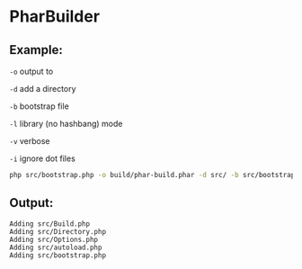 # PharBuilder

## Example:
`-o` output to

`-d` add a directory

`-b` bootstrap file

`-l` library (no hashbang) mode

`-v` verbose

`-i` ignore dot files

```bash
php src/bootstrap.php -o build/phar-build.phar -d src/ -b src/bootstrap.php -vi
```

## Output:
```
Adding src/Build.php
Adding src/Directory.php
Adding src/Options.php
Adding src/autoload.php
Adding src/bootstrap.php
```